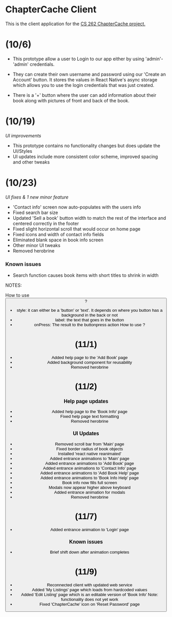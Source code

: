 # ChapterCache Client

This is the client application for the [CS 262 ChapterCache project.](https://github.com/calvin-cs262-fall2023-teamG/Project)


# **(10/6)**
- This prototype allow a user to Login to our app either by using 'admin'- 'admin' credentials.

- They can create their own username and password using our 'Create an Account' button. It stores the values in React Native's async storage which allows you to use the login credentials that was just created.
- There is a '+' button where the user can add information about their book along with pictures of front and back of the book.

# **(10/19)**
*UI improvements*
- This prototype contains no functionality changes but does update the UI/Styles
- UI updates include more consistent color scheme, improved spacing and other tweaks

# **(10/23)**
*UI fixes & 1 new minor feature*
- 'Contact info' screen now auto-populates with the users info
- Fixed search bar size
- Updated 'Sell a book' button width to match the rest of the interface and centered correctly in the footer
- Fixed slight horizontal scroll that would occur on home page
- Fixed icons and width of contact info fields
- Eliminated blank space in book info screen
- Other minor UI tweaks
- Removed herobrine
### **Known issues**
- Search function causes book items with short titles to shrink in width

NOTES:

How to use <Button>?
- style: it can either be a 'button' or 'text'. It depends on where you button has a background in the back or not
- label: the text that goes in the button
- onPress: The result to the buttonpress action
How to use <InputBox>?

# **(11/1)**
- Added help page to the 'Add Book' page
- Added background component for reusability
- Removed herobrine
# **(11/2)**
### Help page updates
- Added help page to the 'Book Info' page
- Fixed help page text formatting
- Removed herobrine
### UI Updates
- Removed scroll bar from 'Main' page
- Fixed border radius of book objects
- Installed 'react native reanimated'
- Added entrance animations to 'Main' page
- Added entrance animations to 'Add Book' page
- Added entrance animations to 'Contact Info' page
- Added entrance animations to 'Add Book Help' page
- Added entrance animations to 'Book Info Help' page
- Book info now fills full screen
- Modals now appear higher above keyboard
- Added entrance animation for modals
- Removed herobrine
# **(11/7)**
- Added entrance animation to 'Login' page
### **Known issues**
- Brief shift down after animation completes
# **(11/9)**
- Reconnected client with updated web service
- Added 'My Listings' page which loads from hardcoded values
- Added 'Edit Listing' page which is an editable version of 'Book Info' Note: functionality does not yet work
- Fixed 'ChapterCache' icon on 'Reset Password' page
